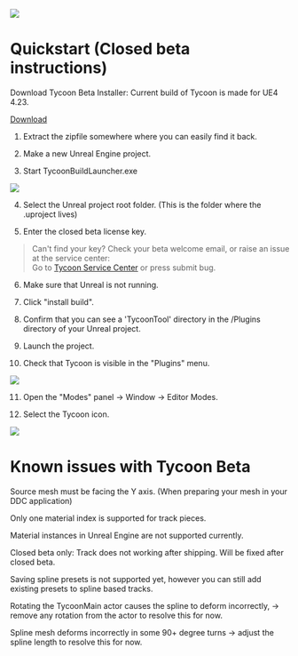 
![](/img/cover.jpg)


# Quickstart (Closed beta instructions)

Download Tycoon Beta Installer:
Current build of Tycoon is made for UE4 4.23.

[Download](https://github.com/yvovonBerg/CGTS_Downloads/releases)

1. Extract the zipfile somewhere where you can easily find it back.

2. Make a new Unreal Engine project.

3. Start TycoonBuildLauncher.exe

![](/img/tycoonbuilddeploy.PNG)

4. Select the Unreal project root folder. (This is the folder where the .uproject lives)

5. Enter the closed beta license key. 
> Can't find your key? Check your beta welcome email, or raise an issue at the service center:  
Go to [Tycoon Service Center](https://tycoon.atlassian.net/servicedesk/customer/portals) or press submit bug.

6. Make sure that Unreal is not running.

7. Click "install build".

8. Confirm that you can see a 'TycoonTool' directory in the /Plugins directory of your Unreal project.

9. Launch the project.

10. Check that Tycoon is visible in the "Plugins" menu.

![](/img/TycoonInstalled.PNG)

11. Open the "Modes" panel -> Window -> Editor Modes.

12. Select the Tycoon icon.

![](/img/Tycoontopui.PNG)


# Known issues with Tycoon Beta

Source mesh must be facing the Y axis. (When preparing your mesh in your DDC application)

Only one material index is supported for track pieces.

Material instances in Unreal Engine are not supported currently.

Closed beta only: Track does not working after shipping. Will be fixed after closed beta.

Saving spline presets is not supported yet, however you can still add existing presets to spline based tracks.

Rotating the TycoonMain actor causes the spline to deform incorrectly, -> remove any rotation from the actor to resolve this for now.

Spline mesh deforms incorrectly in some 90+ degree turns -> adjust the spline length to resolve this for now.
